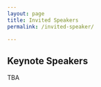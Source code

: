 ```yaml
---
layout: page
title: Invited Speakers
permalink: /invited-speaker/

---
```


## **Keynote Speakers**
TBA
<!-- | [**Prof. Tianqing Zhu**](https://profiles.uts.edu.au/Tianqing.Zhu) |
|--------------------|
| <img src="../figures/photo-zhu.jpeg" align="left" width="160"> Dr. Tianqing Zhu is an Associate Professor in Cyber Security in the Faculty of Engineering and IT at UTS, and the co-director of the Centre for Cyber Security & Privacy. She holds BEng and MEng degrees from Wuhan University, Wuhan, China and a PhD in Computer Science from Deakin Unviersity, Australia (2014). Prio to joining UTS, she was a Lecturer with the School of Information Technology, Deakin University, from 2014 to 2018. She has extensive experience teaching and researching privacy preserving, cyber security and security in Artificial Intelligence. In 2017, she co-wrote a monograph, Differential Privacy and Applications, which examined differential privacy and its application, and which has helped fill the gap between theory and application. The publication presented the most recent research on differential privacy from a theoretical perspective, and provided an approachable strategy for researchers and engineers to implement differential privacy in real-world applications. From 2017 to 2021, Tianqing received funding for two ARC Linkage projects and two ARC discovery projects, in total worth about $2 million. The projects are all focussed on privacy preservation and security. She is currently supervising a research fellow, 15 PhD students, one honours student, and four visiting scholars. Her research team has already made a positive impact on the cyber security and privacy research community. |
|**Title**|
| Fairness in Machine Learning: from fairness to privacy | -->
